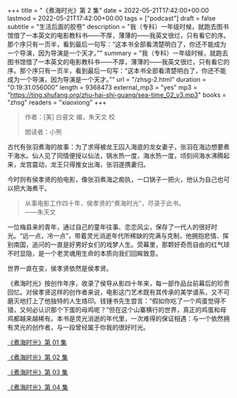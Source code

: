 +++
title = "《煮海时光》第 2 集"
date = 2022-05-21T17:42:00+00:00
lastmod = 2022-05-21T17:42:00+00:00
tags = ["podcast"]
draft = false
subtitle = "生活后面的胶卷"
description = "我（专科）一年级时候，就跑去图书馆借了一本英文的电影教科书——不厚，薄薄的——我英文很烂，只有看它的序。那个序只有一页半，看到最后一句写：“这本书全部看清楚明白了，你还不能成为一个导演，因为导演是一个天才。”"
summary = "我（专科）一年级时候，就跑去图书馆借了一本英文的电影教科书——不厚，薄薄的——我英文很烂，只有看它的序。那个序只有一页半，看到最后一句写：“这本书全部看清楚明白了，你还不能成为一个导演，因为导演是一个天才。”"
url = "/zhsg-2.html"
duration = "0:19:31.056000"
length = 9368473
external_mp3 = "yes"
mp3 = "https://ting.shufang.org/zhu-hai-shi-guang/sea-time_02_v3.mp3"
books = "zhsg"
readers = "xiaoxiong"
+++

> 作者：[美] 白睿文 编，朱天文 校
>
> 朗读者：小熊

古代有张羽煮海的故事：为了求得被龙王囚入海底的龙女妻子，张羽在海边想要煮干海水。仙人见了同情便授以仙法，锅水热一度，海水热一度，顷刻间海水沸腾起来，龙宫震动，龙王只得推女出海，张羽遂携妻归。

今时则有侯孝贤的拍电影，像张羽煮海之痴执，一口锅子一把火，他认为自己也可以把大海煮干。

> 从事电影工作四十年，侯孝贤的“煮海时光”，尽录于此书。  
> ——朱天文

一位梅县来的青年，通过自己的童年往事、恋恋风尘，保存了一代人的很好时光。“远一点，冷一点”，带着灵光消逝年代所稀缺的完满与克制，他拥抱悲情、挥别南国，追问的一直是好男好女们的戏梦人生。荧幕里，那颗好奇而自由的红气球不时显隐，是一个老灵魂用生命的本质向我们回眸致意。

世界一直在变，侯孝贤依然是侯孝贤。

《煮海时光》按创作年序，收录了侯导从影四十年来，每一部作品台前幕后的珍贵回忆。对侯孝贤这样的创作者来说，电影这门艺术既有其传承的美学谱系，又不可磨灭地打上了他独特的人生烙印。钱锺书先生尝言：“假如你吃了一个鸡蛋觉得不错，又何必认识那个下蛋的母鸡呢？”但在这个山寨横行的世界，真正的鸡蛋和母鸡都越来越稀有。本书是灵光消逝的年代里，一次难得的保证相遇：与一个依然拥有灵光的创作者，与一段曾经属于你我的很好时光。

[《煮海时光》第 01 集](./zhsg-1.html)

[《煮海时光》第 02 集](./zhsg-2.html)

[《煮海时光》第 03 集](./zhsg-3.html)

[《煮海时光》第 04 集](./zhsg-4.html)
